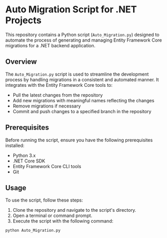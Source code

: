 # Auto Migration Script for .NET Projects

This repository contains a Python script (`Auto_Migration.py`) designed to automate the process of generating and managing Entity Framework Core migrations for a .NET backend application.

## Overview

The `Auto_Migration.py` script is used to streamline the development process by handling migrations in a consistent and automated manner. It integrates with the Entity Framework Core tools to:

- Pull the latest changes from the repository
- Add new migrations with meaningful names reflecting the changes
- Remove migrations if necessary
- Commit and push changes to a specified branch in the repository

## Prerequisites

Before running the script, ensure you have the following prerequisites installed:

- Python 3.x
- .NET Core SDK
- Entity Framework Core CLI tools
- Git

## Usage

To use the script, follow these steps:

1. Clone the repository and navigate to the script's directory.
2. Open a terminal or command prompt.
3. Execute the script with the following command:

```bash
python Auto_Migration.py
